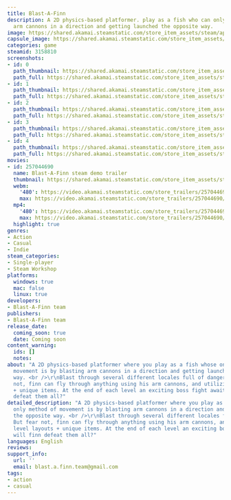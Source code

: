```yaml
---
title: Blast-A-Finn
description: A 2D physics-based platformer. play as a fish who can only move by blasting
  arm cannons in a direction and getting launched the opposite way.
image: https://shared.akamai.steamstatic.com/store_item_assets/steam/apps/3158810/header.jpg?t=1731697321
capsule_image: https://shared.akamai.steamstatic.com/store_item_assets/steam/apps/3158810/48a7f196fb10045ca65769a03bd12cecff79dd25/capsule_231x87.jpg?t=1731697321
categories: game
steamid: 3158810
screenshots:
- id: 0
  path_thumbnail: https://shared.akamai.steamstatic.com/store_item_assets/steam/apps/3158810/ss_d4196d751bec4be8d4f9fe440d2cdd01a63b2b5c.600x338.jpg?t=1731697321
  path_full: https://shared.akamai.steamstatic.com/store_item_assets/steam/apps/3158810/ss_d4196d751bec4be8d4f9fe440d2cdd01a63b2b5c.1920x1080.jpg?t=1731697321
- id: 1
  path_thumbnail: https://shared.akamai.steamstatic.com/store_item_assets/steam/apps/3158810/ss_b5d5aba61e73f0d5ace0192a97b7d503937fac9c.600x338.jpg?t=1731697321
  path_full: https://shared.akamai.steamstatic.com/store_item_assets/steam/apps/3158810/ss_b5d5aba61e73f0d5ace0192a97b7d503937fac9c.1920x1080.jpg?t=1731697321
- id: 2
  path_thumbnail: https://shared.akamai.steamstatic.com/store_item_assets/steam/apps/3158810/ss_a1a459881c0ea178a968921ea192acdbd030b3a6.600x338.jpg?t=1731697321
  path_full: https://shared.akamai.steamstatic.com/store_item_assets/steam/apps/3158810/ss_a1a459881c0ea178a968921ea192acdbd030b3a6.1920x1080.jpg?t=1731697321
- id: 3
  path_thumbnail: https://shared.akamai.steamstatic.com/store_item_assets/steam/apps/3158810/ss_65c84baab16fb5118dbb61120af4aa172e1c64fe.600x338.jpg?t=1731697321
  path_full: https://shared.akamai.steamstatic.com/store_item_assets/steam/apps/3158810/ss_65c84baab16fb5118dbb61120af4aa172e1c64fe.1920x1080.jpg?t=1731697321
- id: 4
  path_thumbnail: https://shared.akamai.steamstatic.com/store_item_assets/steam/apps/3158810/ss_bf54c260ab410ebd836f65ec62eadbdff9075845.600x338.jpg?t=1731697321
  path_full: https://shared.akamai.steamstatic.com/store_item_assets/steam/apps/3158810/ss_bf54c260ab410ebd836f65ec62eadbdff9075845.1920x1080.jpg?t=1731697321
movies:
- id: 257044690
  name: Blast-A-Finn steam demo trailer
  thumbnail: https://shared.akamai.steamstatic.com/store_item_assets/steam/apps/257044690/09843ddfb0393038e52d6454cd38b842c1b02842/movie_600x337.jpg?t=1731697315
  webm:
    '480': https://video.akamai.steamstatic.com/store_trailers/257044690/movie480_vp9.webm?t=1731697315
    max: https://video.akamai.steamstatic.com/store_trailers/257044690/movie_max_vp9.webm?t=1731697315
  mp4:
    '480': https://video.akamai.steamstatic.com/store_trailers/257044690/movie480.mp4?t=1731697315
    max: https://video.akamai.steamstatic.com/store_trailers/257044690/movie_max.mp4?t=1731697315
  highlight: true
genres:
- Action
- Casual
- Indie
steam_categories:
- Single-player
- Steam Workshop
platforms:
  windows: true
  mac: false
  linux: true
developers:
- Blast-A-Finn team
publishers:
- Blast-A-Finn team
release_date:
  coming_soon: true
  date: Coming soon
content_warning:
  ids: []
  notes:
about: "A 2D physics-based platformer where you play as a fish whose only method of
  movement is by blasting arm cannons in a direction and getting launched the opposite
  way. <br />\r\nBlast through several different locales full of danger. But fear
  not, finn can fly through anything using his arm cannons, and utilizing level layouts
  + unique items. At the end of each level an exciting boss fight awaits, will finn
  defeat them all?"
detailed_description: "A 2D physics-based platformer where you play as a fish whose
  only method of movement is by blasting arm cannons in a direction and getting launched
  the opposite way. <br />\r\nBlast through several different locales full of danger.
  But fear not, finn can fly through anything using his arm cannons, and utilizing
  level layouts + unique items. At the end of each level an exciting boss fight awaits,
  will finn defeat them all?"
languages: English
reviews:
support_info:
  url: ''
  email: blast.a.finn.team@gmail.com
tags:
- action
- casual
---
```


